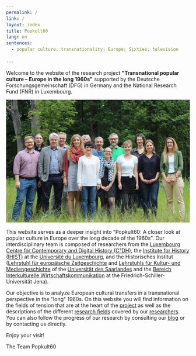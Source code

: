 ```yaml
---
permalink: /
link: /
layout: index
title: Popkult60
lang: en
sentences:
  - popular culture; transnationality; Europe; Sixties; television

---
```


<!-- more -->
Welcome to the website of the research project **"Transnational popular culture – Europe in the long 1960s"** supported by the Deutsche Forschungsgemeinschaft (DFG) in Germany and the National Research Fund (FNR) in Luxembourg.

![Gruppenbild](/assets/images/gruppenbild.jpg)

This website serves as a deeper insight into “Popkult60: A closer look at popular culture in Europe over the long decade of the 1960s". Our interdisciplinary team is composed of researchers from the [Luxembourg Centre for Contemporary and Digital History (C²DH)](https://c2dh.uni.lu), the [Institute for History (IHIST)](https://history.uni.lu/) at the [Université du Luxembourg](https://wwwen.uni.lu/), and the Historisches Institut ([Lehrstuhl für europäische Zeitgeschichte](https://www.uni-saarland.de/lehrstuhl/zeitgeschichte/hueser.html) and [Lehrstuhls für Kultur- und Mediengeschichte](http://www.kmg.uni-saarland.de) of the [Universität des Saarlandes](https://www.uni-saarland.de/nc/startseite.html) and the [Bereich Interkulturelle Wirtschaftskommunikation](http://iwk-jena.uni-jena.de/) at the Friedrich-Schiller-Universität Jena).

Our objective is to analyze European cultural transfers in a transnational perspective in the "long" 1960s. On this website you will find information on the fields of tension that are at the heart of the [project](project/) as well as the descriptions of the different [research fields](fields/) covered by our [researchers](people/). You can also follow the progress of our research by consulting our [blog](blog/) or by contacting us directly.

Enjoy your visit!

The Team Popkult60
